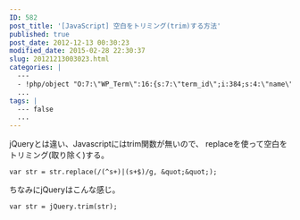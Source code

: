 ```yaml
---
ID: 582
post_title: '[JavaScript] 空白をトリミング(trim)する方法'
published: true
post_date: 2012-12-13 00:30:23
modified_date: 2015-02-28 22:30:37
slug: 20121213003023.html
categories: |
  ---
  - !php/object "O:7:\"WP_Term\":16:{s:7:\"term_id\";i:384;s:4:\"name\";s:10:\"JavaScript\";s:4:\"slug\";s:10:\"javascript\";s:10:\"term_group\";i:0;s:16:\"term_taxonomy_id\";i:402;s:8:\"taxonomy\";s:8:\"category\";s:11:\"description\";s:0:\"\";s:6:\"parent\";i:0;s:5:\"count\";i:53;s:6:\"filter\";s:3:\"raw\";s:6:\"cat_ID\";i:384;s:14:\"category_count\";i:53;s:20:\"category_description\";s:0:\"\";s:8:\"cat_name\";s:10:\"JavaScript\";s:17:\"category_nicename\";s:10:\"javascript\";s:15:\"category_parent\";i:0;}"
  ...
tags: |
  --- false
  ...
---
```

jQueryとは違い、Javascriptにはtrim関数が無いので、
replaceを使って空白をトリミング(取り除く)する。

```language-js
var str = str.replace(/(^s+)|(s+$)/g, &quot;&quot;);
```

ちなみにjQueryはこんな感じ。
```language-js
var str = jQuery.trim(str);
```